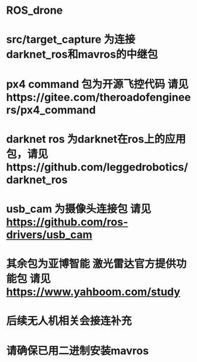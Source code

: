 # ROS_drone
# src/target_capture 为连接darknet_ros和mavros的中继包
# px4 command 包为开源飞控代码 请见https://gitee.com/theroadofengineers/px4_command
# darknet ros 为darknet在ros上的应用包，请见https://github.com/leggedrobotics/darknet_ros
# usb_cam 为摄像头连接包  请见 https://github.com/ros-drivers/usb_cam
# 其余包为亚博智能 激光雷达官方提供功能包 请见 https://www.yahboom.com/study
# 后续无人机相关会接连补充
# 请确保已用二进制安装mavros
